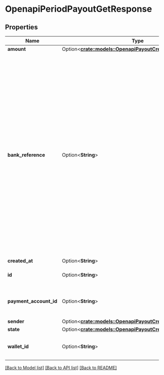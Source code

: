 # OpenapiPeriodPayoutGetResponse

## Properties

Name | Type | Description | Notes
------------ | ------------- | ------------- | -------------
**amount** | Option<[**crate::models::OpenapiPayoutCreateResponseAmount**](openapi_PayoutCreateResponse_amount.md)> |  | [optional]
**bank_reference** | Option<**String**> | The reference provided by the recipient account's actual bank on a successful payout.  > ⚠️ > It's important to be aware that this information might not be accessible for every payout. If there's no way for us to obtain it, this property will be omitted entirely. Hence, we highly recommend implementing conditional checks to confirm the presence of this property. | [optional]
**created_at** | Option<**String**> |  | [optional]
**id** | Option<**String**> | The payout unique identifier | [optional]
**payment_account_id** | Option<**String**> | The recipient payment account receiving funds | [optional]
**sender** | Option<[**crate::models::OpenapiPayoutCreateResponseSender**](openapi_PayoutCreateResponse_sender.md)> |  | [optional]
**state** | Option<[**crate::models::OpenapiPayoutCreateResponseState**](openapi_PayoutCreateResponse_state.md)> |  | [optional]
**wallet_id** | Option<**String**> | The wallet ID from which the money will disburse | [optional]

[[Back to Model list]](../README.md#documentation-for-models) [[Back to API list]](../README.md#documentation-for-api-endpoints) [[Back to README]](../README.md)


